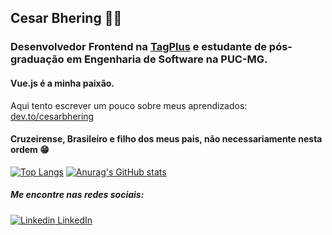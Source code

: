 ## Cesar Bhering 👨‍🦱
### Desenvolvedor Frontend na [TagPlus](www.tagplus.com.br) e estudante de pós-graduação em Engenharia de Software na PUC-MG.

#### Vue.js é a minha paixão.
Aqui tento escrever um pouco sobre meus aprendizados: [dev.to/cesarbhering](https://dev.to/cesarbhering/)
#### Cruzeirense, Brasileiro e filho dos meus pais, não necessariamente nesta ordem :grin:
[![Top Langs](https://github-readme-stats.vercel.app/api/top-langs/?username=cesarbhering&langs_count=8)](https://github.com/anuraghazra/github-readme-stats)
[![Anurag's GitHub stats](https://github-readme-stats.vercel.app/api?username=cesarbhering)](https://github.com/anuraghazra/github-readme-stats)


##### Me encontre nas redes sociais:
[![Linkedin](https://i.stack.imgur.com/gVE0j.png) LinkedIn](https://www.linkedin.com/in/cesar-cancado-bhering/) 


<!--
**cesarbhering/cesarbhering** is a ✨ _special_ ✨ repository because its `README.md` (this file) appears on your GitHub profile.

Here are some ideas to get you started:

- 🔭 I’m currently working on ...
- 🌱 I’m currently learning ...
- 👯 I’m looking to collaborate on ...
- 🤔 I’m looking for help with ...
- 💬 Ask me about ...
- 📫 How to reach me: ...
- 😄 Pronouns: ...
- ⚡ Fun fact: ...
-->
